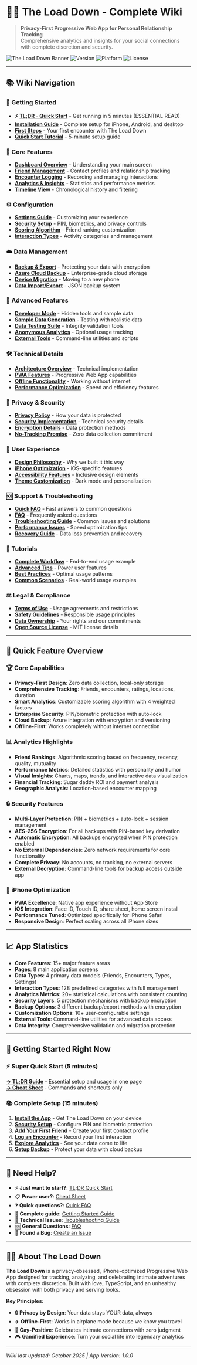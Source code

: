 # 🏳️‍🌈 The Load Down - Complete Wiki

> **Privacy-First Progressive Web App for Personal Relationship Tracking**  
> Comprehensive analytics and insights for your social connections with complete discretion and security.

![The Load Down Banner](https://img.shields.io/badge/The%20Load%20Down-Privacy%20First-rainbow)
![Version](https://img.shields.io/badge/version-1.0.0-blue)
![Platform](https://img.shields.io/badge/platform-iPhone%20Optimized-lightgrey)
![License](https://img.shields.io/badge/license-MIT-green)

---

## 📚 Wiki Navigation

### 🚀 Getting Started
- **⚡ [TL;DR - Quick Start](TL-DR)** - Get running in 5 minutes (ESSENTIAL READ)
- **[Installation Guide](Installation)** - Complete setup for iPhone, Android, and desktop
- **[First Steps](Getting-Started)** - Your first encounter with The Load Down
- **[Quick Start Tutorial](Quick-Start)** - 5-minute setup guide

### 📱 Core Features
- **[Dashboard Overview](Dashboard)** - Understanding your main screen
- **[Friend Management](Friends)** - Contact profiles and relationship tracking
- **[Encounter Logging](Encounters)** - Recording and managing interactions
- **[Analytics & Insights](Analytics)** - Statistics and performance metrics
- **[Timeline View](Timeline)** - Chronological history and filtering

### ⚙️ Configuration
- **[Settings Guide](Settings)** - Customizing your experience
- **[Security Setup](Security)** - PIN, biometrics, and privacy controls
- **[Scoring Algorithm](Scoring-Algorithm)** - Friend ranking customization
- **[Interaction Types](Interaction-Types)** - Activity categories and management

### ☁️ Data Management
- **[Backup & Export](Backup-Export)** - Protecting your data with encryption
- **[Azure Cloud Backup](Azure-Backup)** - Enterprise-grade cloud storage
- **[Device Migration](Device-Migration)** - Moving to a new phone
- **[Data Import/Export](Data-Import-Export)** - JSON backup system

### 🔧 Advanced Features
- **[Developer Mode](Developer-Mode)** - Hidden tools and sample data
- **[Sample Data Generation](Sample-Data)** - Testing with realistic data
- **[Data Testing Suite](Data-Testing)** - Integrity validation tools
- **[Anonymous Analytics](Anonymous-Analytics)** - Optional usage tracking
- **[External Tools](External-Tools)** - Command-line utilities and scripts

### 🛠️ Technical Details
- **[Architecture Overview](Architecture)** - Technical implementation
- **[PWA Features](PWA-Features)** - Progressive Web App capabilities
- **[Offline Functionality](Offline-Mode)** - Working without internet
- **[Performance Optimization](Performance)** - Speed and efficiency features

### 🔐 Privacy & Security
- **[Privacy Policy](Privacy-Policy)** - How your data is protected
- **[Security Implementation](Security-Implementation)** - Technical security details
- **[Encryption Details](Encryption)** - Data protection methods
- **[No-Tracking Promise](No-Tracking)** - Zero data collection commitment

### 🎨 User Experience
- **[Design Philosophy](Design-Philosophy)** - Why we built it this way
- **[iPhone Optimization](iPhone-Optimization)** - iOS-specific features
- **[Accessibility Features](Accessibility)** - Inclusive design elements
- **[Theme Customization](Themes)** - Dark mode and personalization

### 🆘 Support & Troubleshooting
- **[Quick FAQ](Quick-FAQ)** - Fast answers to common questions
- **[FAQ](FAQ)** - Frequently asked questions
- **[Troubleshooting Guide](Troubleshooting)** - Common issues and solutions
- **[Performance Issues](Performance-Issues)** - Speed optimization tips
- **[Recovery Guide](Recovery-Guide)** - Data loss prevention and recovery

### 📖 Tutorials
- **[Complete Workflow](Complete-Workflow)** - End-to-end usage example
- **[Advanced Tips](Advanced-Tips)** - Power user features
- **[Best Practices](Best-Practices)** - Optimal usage patterns
- **[Common Scenarios](Common-Scenarios)** - Real-world usage examples

### ⚖️ Legal & Compliance
- **[Terms of Use](Terms-of-Use)** - Usage agreements and restrictions
- **[Safety Guidelines](Safety-Guidelines)** - Responsible usage principles
- **[Data Ownership](Data-Ownership)** - Your rights and our commitments
- **[Open Source License](License)** - MIT license details

---

## 🌟 Quick Feature Overview

### 🏆 Core Capabilities
- **Privacy-First Design**: Zero data collection, local-only storage
- **Comprehensive Tracking**: Friends, encounters, ratings, locations, duration
- **Smart Analytics**: Customizable scoring algorithm with 4 weighted factors
- **Enterprise Security**: PIN/biometric protection with auto-lock
- **Cloud Backup**: Azure integration with encryption and versioning
- **Offline-First**: Works completely without internet connection

### 📊 Analytics Highlights
- **Friend Rankings**: Algorithmic scoring based on frequency, recency, quality, mutuality
- **Performance Metrics**: Detailed statistics with personality and humor
- **Visual Insights**: Charts, maps, trends, and interactive data visualization
- **Financial Tracking**: Sugar daddy ROI and payment analysis
- **Geographic Analysis**: Location-based encounter mapping

### 🔒 Security Features
- **Multi-Layer Protection**: PIN + biometrics + auto-lock + session management
- **AES-256 Encryption**: For all backups with PIN-based key derivation
- **Automatic Encryption**: All backups encrypted when PIN protection enabled
- **No External Dependencies**: Zero network requirements for core functionality
- **Complete Privacy**: No accounts, no tracking, no external servers
- **External Decryption**: Command-line tools for backup access outside app

### 🎯 iPhone Optimization
- **PWA Excellence**: Native app experience without App Store
- **iOS Integration**: Face ID, Touch ID, share sheet, home screen install
- **Performance Tuned**: Optimized specifically for iPhone Safari
- **Responsive Design**: Perfect scaling across all iPhone sizes

---

## 📈 App Statistics

- **Core Features**: 15+ major feature areas
- **Pages**: 8 main application screens
- **Data Types**: 4 primary data models (Friends, Encounters, Types, Settings)
- **Interaction Types**: 128 predefined categories with full management
- **Analytics Metrics**: 20+ statistical calculations with consistent counting
- **Security Layers**: 5 protection mechanisms with backup encryption
- **Backup Options**: 3 different backup/export methods with encryption
- **Customization Options**: 10+ user-configurable settings
- **External Tools**: Command-line utilities for advanced data access
- **Data Integrity**: Comprehensive validation and migration protection

---

## 🚀 Getting Started Right Now

### ⚡ Super Quick Start (5 minutes)
**[→ TL;DR Guide](TL-DR)** - Essential setup and usage in one page  
**[→ Cheat Sheet](Cheat-Sheet)** - Commands and shortcuts only

### 📚 Complete Setup (15 minutes)
1. **[Install the App](Installation)** - Get The Load Down on your device
2. **[Security Setup](Security)** - Configure PIN and biometric protection
3. **[Add Your First Friend](Friends)** - Create your first contact profile
4. **[Log an Encounter](Encounters)** - Record your first interaction
5. **[Explore Analytics](Analytics)** - See your data come to life
6. **[Setup Backup](Azure-Backup)** - Protect your data with cloud backup

---

## 💬 Need Help?

- ⚡ **Just want to start?**: [TL;DR Quick Start](TL-DR)
- 📋 **Power user?**: [Cheat Sheet](Cheat-Sheet)
- ❓ **Quick questions?**: [Quick FAQ](Quick-FAQ)
- 📖 **Complete guide**: [Getting Started Guide](Getting-Started)
- 🔧 **Technical Issues**: [Troubleshooting Guide](Troubleshooting)
- 🆘 **General Questions**: [FAQ](FAQ)
- 🐛 **Found a Bug**: [Create an Issue](https://github.com/xenum72-del/bbb/issues)

---

## 🏳️‍🌈 About The Load Down

**The Load Down** is a privacy-obsessed, iPhone-optimized Progressive Web App designed for tracking, analyzing, and celebrating intimate adventures with complete discretion. Built with love, TypeScript, and an unhealthy obsession with both privacy and serving looks.

**Key Principles:**
- 🔒 **Privacy by Design**: Your data stays YOUR data, always
- ✈️ **Offline-First**: Works in airplane mode because we know you travel
- 🌈 **Gay-Positive**: Celebrates intimate connections with zero judgment
- 🎮 **Gamified Experience**: Turn your social life into legendary analytics

---

*Wiki last updated: October 2025 | App Version: 1.0.0*
